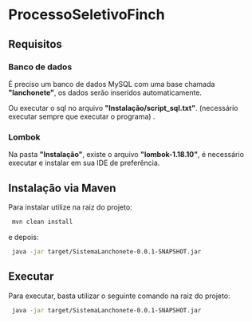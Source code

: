 


# ProcessoSeletivoFinch

## Requisitos

### Banco de dados
É preciso um banco de dados MySQL com uma base chamada **"lanchonete"**, os dados serão inseridos automaticamente. 

Ou executar o sql no arquivo **"Instalação/script_sql.txt"**. (necessário executar sempre que executar o programa) .

### Lombok
Na pasta **"Instalação"**, existe o arquivo **"lombok-1.18.10"**, é necessário executar e instalar em sua IDE de preferência.

## Instalação via Maven

Para instalar utilize na raiz do projeto:
```bash
 mvn clean install
```
e depois:
```bash
 java -jar target/SistemaLanchonete-0.0.1-SNAPSHOT.jar
```

## Executar

Para executar, basta utilizar o seguinte comando na raiz do projeto:
```bash
 java -jar target/SistemaLanchonete-0.0.1-SNAPSHOT.jar
```
